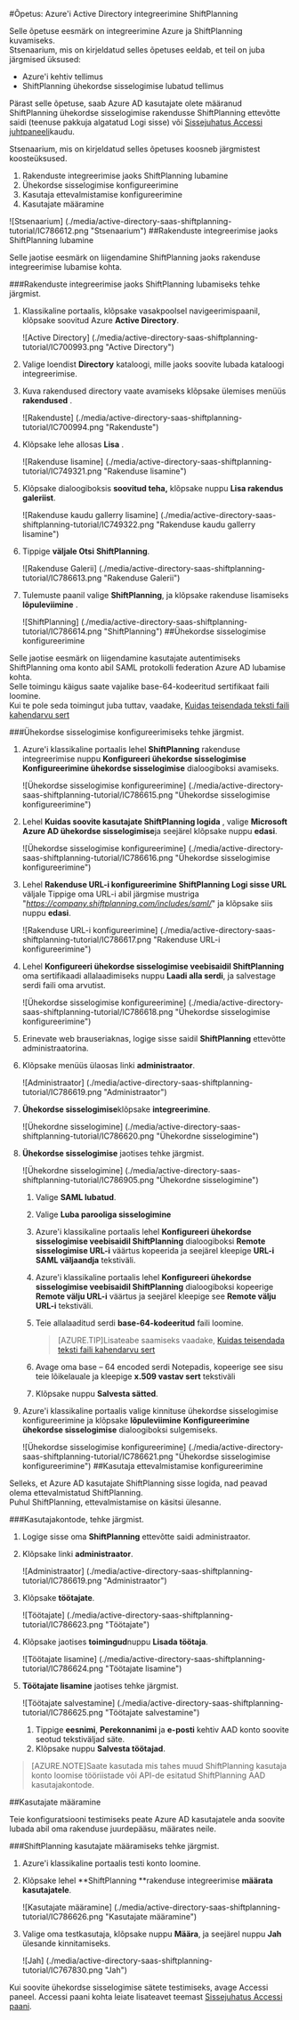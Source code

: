 <properties 
    pageTitle="Õpetus: Azure'i Active Directory integreerimine ShiftPlanning | Microsoft Azure'i" 
    description="Saate teada, kuidas lubada ühekordse sisselogimise, automatiseeritud ettevalmistamine ja muud Azure Active Directory ShiftPlanning abil!" 
    services="active-directory" 
    authors="jeevansd"  
    documentationCenter="na" 
    manager="femila"/>
<tags 
    ms.service="active-directory" 
    ms.devlang="na" 
    ms.topic="article" 
    ms.tgt_pltfrm="na" 
    ms.workload="identity" 
    ms.date="09/26/2016" 
    ms.author="jeedes" />

#<a name="tutorial-azure-active-directory-integration-with-shiftplanning"></a>Õpetus: Azure'i Active Directory integreerimine ShiftPlanning
  
Selle õpetuse eesmärk on integreerimine Azure ja ShiftPlanning kuvamiseks.  
Stsenaarium, mis on kirjeldatud selles õpetuses eeldab, et teil on juba järgmised üksused:

-   Azure'i kehtiv tellimus
-   ShiftPlanning ühekordse sisselogimise lubatud tellimus
  
Pärast selle õpetuse, saab Azure AD kasutajate olete määranud ShiftPlanning ühekordse sisselogimise rakendusse ShiftPlanning ettevõtte saidi (teenuse pakkuja algatatud Logi sisse) või [Sissejuhatus Accessi juhtpaneeli](active-directory-saas-access-panel-introduction.md)kaudu.
  
Stsenaarium, mis on kirjeldatud selles õpetuses koosneb järgmistest koosteüksused.

1.  Rakenduste integreerimise jaoks ShiftPlanning lubamine
2.  Ühekordse sisselogimise konfigureerimine
3.  Kasutaja ettevalmistamise konfigureerimine
4.  Kasutajate määramine

![Stsenaarium] (./media/active-directory-saas-shiftplanning-tutorial/IC786612.png "Stsenaarium")
##<a name="enabling-the-application-integration-for-shiftplanning"></a>Rakenduste integreerimise jaoks ShiftPlanning lubamine
  
Selle jaotise eesmärk on liigendamine ShiftPlanning jaoks rakenduse integreerimise lubamise kohta.

###<a name="to-enable-the-application-integration-for-shiftplanning-perform-the-following-steps"></a>Rakenduste integreerimise jaoks ShiftPlanning lubamiseks tehke järgmist.

1.  Klassikaline portaalis, klõpsake vasakpoolsel navigeerimispaanil, klõpsake soovitud Azure **Active Directory**.

    ![Active Directory] (./media/active-directory-saas-shiftplanning-tutorial/IC700993.png "Active Directory")

2.  Valige loendist **Directory** kataloogi, mille jaoks soovite lubada kataloogi integreerimise.

3.  Kuva rakendused directory vaate avamiseks klõpsake ülemises menüüs **rakendused** .

    ![Rakenduste] (./media/active-directory-saas-shiftplanning-tutorial/IC700994.png "Rakenduste")

4.  Klõpsake lehe allosas **Lisa** .

    ![Rakenduse lisamine] (./media/active-directory-saas-shiftplanning-tutorial/IC749321.png "Rakenduse lisamine")

5.  Klõpsake dialoogiboksis **soovitud teha,** klõpsake nuppu **Lisa rakendus galeriist**.

    ![Rakenduse kaudu gallerry lisamine] (./media/active-directory-saas-shiftplanning-tutorial/IC749322.png "Rakenduse kaudu gallerry lisamine")

6.  Tippige **väljale Otsi** **ShiftPlanning**.

    ![Rakenduse Galerii] (./media/active-directory-saas-shiftplanning-tutorial/IC786613.png "Rakenduse Galerii")

7.  Tulemuste paanil valige **ShiftPlanning**, ja klõpsake rakenduse lisamiseks **lõpuleviimine** .

    ![ShiftPlanning] (./media/active-directory-saas-shiftplanning-tutorial/IC786614.png "ShiftPlanning")
##<a name="configuring-single-sign-on"></a>Ühekordse sisselogimise konfigureerimine
  
Selle jaotise eesmärk on liigendamine kasutajate autentimiseks ShiftPlanning oma konto abil SAML protokolli federation Azure AD lubamise kohta.  
Selle toimingu käigus saate vajalike base-64-kodeeritud sertifikaat faili loomine.  
Kui te pole seda toimingut juba tuttav, vaadake, [Kuidas teisendada teksti faili kahendarvu sert](http://youtu.be/PlgrzUZ-Y1o)

###<a name="to-configure-single-sign-on-perform-the-following-steps"></a>Ühekordse sisselogimise konfigureerimiseks tehke järgmist.

1.  Azure'i klassikaline portaalis lehel **ShiftPlanning** rakenduse integreerimise nuppu **Konfigureeri ühekordse sisselogimise** **Konfigureerimine ühekordse sisselogimise** dialoogiboksi avamiseks.

    ![Ühekordse sisselogimise konfigureerimine] (./media/active-directory-saas-shiftplanning-tutorial/IC786615.png "Ühekordse sisselogimise konfigureerimine")

2.  Lehel **Kuidas soovite kasutajate ShiftPlanning logida** , valige **Microsoft Azure AD ühekordse sisselogimise**ja seejärel klõpsake nuppu **edasi**.

    ![Ühekordse sisselogimise konfigureerimine] (./media/active-directory-saas-shiftplanning-tutorial/IC786616.png "Ühekordse sisselogimise konfigureerimine")

3.  Lehel **Rakenduse URL-i konfigureerimine** **ShiftPlanning Logi sisse URL** väljale Tippige oma URL-i abil järgmise mustriga "*https://company.shiftplanning.com/includes/saml/*" ja klõpsake siis nuppu **edasi**.

    ![Rakenduse URL-i konfigureerimine] (./media/active-directory-saas-shiftplanning-tutorial/IC786617.png "Rakenduse URL-i konfigureerimine")

4.  Lehel **Konfigureeri ühekordse sisselogimise veebisaidil ShiftPlanning** oma sertifikaadi allalaadimiseks nuppu **Laadi alla serdi**, ja salvestage serdi faili oma arvutist.

    ![Ühekordse sisselogimise konfigureerimine] (./media/active-directory-saas-shiftplanning-tutorial/IC786618.png "Ühekordse sisselogimise konfigureerimine")

5.  Erinevate web brauseriaknas, logige sisse saidil **ShiftPlanning** ettevõtte administraatorina.

6.  Klõpsake menüüs ülaosas linki **administraator**.

    ![Administraator] (./media/active-directory-saas-shiftplanning-tutorial/IC786619.png "Administraator")

7.  **Ühekordse sisselogimise**klõpsake **integreerimine**.

    ![Ühekordne sisselogimine] (./media/active-directory-saas-shiftplanning-tutorial/IC786620.png "Ühekordne sisselogimine")

8.  **Ühekordse sisselogimise** jaotises tehke järgmist.

    ![Ühekordne sisselogimine] (./media/active-directory-saas-shiftplanning-tutorial/IC786905.png "Ühekordne sisselogimine")

    1.  Valige **SAML lubatud**.
    2.  Valige **Luba parooliga sisselogimine**
    3.  Azure'i klassikaline portaalis lehel **Konfigureeri ühekordse sisselogimise veebisaidil ShiftPlanning** dialoogiboksi **Remote sisselogimise URL-i** väärtus kopeerida ja seejärel kleepige **URL-i SAML väljaandja** tekstiväli.
    4.  Azure'i klassikaline portaalis lehel **Konfigureeri ühekordse sisselogimise veebisaidil ShiftPlanning** dialoogiboksi kopeerige **Remote välju URL-i** väärtus ja seejärel kleepige see **Remote välju URL-i** tekstiväli.
    5.  Teie allalaaditud serdi **base-64-kodeeritud** faili loomine.  

        >[AZURE.TIP]Lisateabe saamiseks vaadake, [Kuidas teisendada teksti faili kahendarvu sert](http://youtu.be/PlgrzUZ-Y1o)

    6.  Avage oma base – 64 encoded serdi Notepadis, kopeerige see sisu teie lõikelauale ja kleepige **x.509 vastav sert** tekstiväli
    7.  Klõpsake nuppu **Salvesta sätted**.

9.  Azure'i klassikaline portaalis valige kinnituse ühekordse sisselogimise konfigureerimine ja klõpsake **lõpuleviimine** **Konfigureerimine ühekordse sisselogimise** dialoogiboksi sulgemiseks.

    ![Ühekordse sisselogimise konfigureerimine] (./media/active-directory-saas-shiftplanning-tutorial/IC786621.png "Ühekordse sisselogimise konfigureerimine")
##<a name="configuring-user-provisioning"></a>Kasutaja ettevalmistamise konfigureerimine
  
Selleks, et Azure AD kasutajate ShiftPlanning sisse logida, nad peavad olema ettevalmistatud ShiftPlanning.  
Puhul ShiftPlanning, ettevalmistamise on käsitsi ülesanne.

###<a name="to-provision-a-user-accounts-perform-the-following-steps"></a>Kasutajakontode, tehke järgmist.

1.  Logige sisse oma **ShiftPlanning** ettevõtte saidi administraator.

2.  Klõpsake linki **administraator**.

    ![Administraator] (./media/active-directory-saas-shiftplanning-tutorial/IC786619.png "Administraator")

3.  Klõpsake **töötajate**.

    ![Töötajate] (./media/active-directory-saas-shiftplanning-tutorial/IC786623.png "Töötajate")

4.  Klõpsake jaotises **toimingud**nuppu **Lisada töötaja**.

    ![Töötajate lisamine] (./media/active-directory-saas-shiftplanning-tutorial/IC786624.png "Töötajate lisamine")

5.  **Töötajate lisamine** jaotises tehke järgmist.

    ![Töötajate salvestamine] (./media/active-directory-saas-shiftplanning-tutorial/IC786625.png "Töötajate salvestamine")

    1.  Tippige **eesnimi**, **Perekonnanimi** ja **e-posti** kehtiv AAD konto soovite seotud tekstiväljad säte.
    2.  Klõpsake nuppu **Salvesta töötajad**.

>[AZURE.NOTE]Saate kasutada mis tahes muud ShiftPlanning kasutaja konto loomise tööriistade või API-de esitatud ShiftPlanning AAD kasutajakontode.

##<a name="assigning-users"></a>Kasutajate määramine
  
Teie konfiguratsiooni testimiseks peate Azure AD kasutajatele anda soovite lubada abil oma rakenduse juurdepääsu, määrates neile.

###<a name="to-assign-users-to-shiftplanning-perform-the-following-steps"></a>ShiftPlanning kasutajate määramiseks tehke järgmist.

1.  Azure'i klassikaline portaalis testi konto loomine.

2.  Klõpsake lehel **ShiftPlanning **rakenduse integreerimise **määrata kasutajatele**.

    ![Kasutajate määramine] (./media/active-directory-saas-shiftplanning-tutorial/IC786626.png "Kasutajate määramine")

3.  Valige oma testkasutaja, klõpsake nuppu **Määra**, ja seejärel nuppu **Jah** ülesande kinnitamiseks.

    ![Jah] (./media/active-directory-saas-shiftplanning-tutorial/IC767830.png "Jah")
  
Kui soovite ühekordse sisselogimise sätete testimiseks, avage Accessi paneel. Accessi paani kohta leiate lisateavet teemast [Sissejuhatus Accessi paani](active-directory-saas-access-panel-introduction.md).